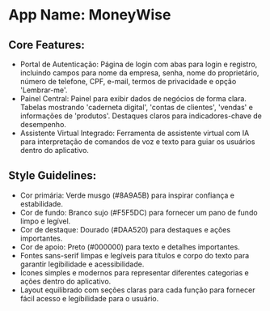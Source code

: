 # **App Name**: MoneyWise

## Core Features:

- Portal de Autenticação: Página de login com abas para login e registro, incluindo campos para nome da empresa, senha, nome do proprietário, número de telefone, CPF, e-mail, termos de privacidade e opção 'Lembrar-me'.
- Painel Central: Painel para exibir dados de negócios de forma clara. Tabelas mostrando 'caderneta digital', 'contas de clientes', 'vendas' e informações de 'produtos'. Destaques claros para indicadores-chave de desempenho.
- Assistente Virtual Integrado: Ferramenta de assistente virtual com IA para interpretação de comandos de voz e texto para guiar os usuários dentro do aplicativo.

## Style Guidelines:

- Cor primária: Verde musgo (#8A9A5B) para inspirar confiança e estabilidade.
- Cor de fundo: Branco sujo (#F5F5DC) para fornecer um pano de fundo limpo e legível.
- Cor de destaque: Dourado (#DAA520) para destaques e ações importantes.
- Cor de apoio: Preto (#000000) para texto e detalhes importantes.
- Fontes sans-serif limpas e legíveis para títulos e corpo do texto para garantir legibilidade e acessibilidade.
- Ícones simples e modernos para representar diferentes categorias e ações dentro do aplicativo.
- Layout equilibrado com seções claras para cada função para fornecer fácil acesso e legibilidade para o usuário.